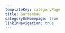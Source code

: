 ```yaml
---
templateKey: categoryPage
title: Gartenbau
categoryOnHomepage: true
linkInNavigation: true
---
```


